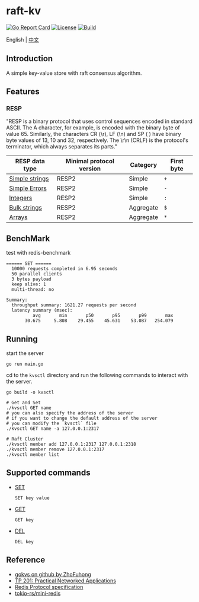 # raft-kv
[![Go Report Card](https://goreportcard.com/badge/github.com/huiming23344/kv-raft)](https://goreportcard.com/report/github.com/huiming23344/kv-raft)
[![License](https://img.shields.io/badge/License-Apache%202.0-blue.svg)](https://github.com/huiming23344/kv-raft/blob/master/LICENSE)
[![Build](https://github.com/huiming23344/kv-raft/actions/workflows/build.yaml/badge.svg?branch=master)](https://github.com/huiming23344/kv-raft/actions/workflow)

English | [中文](README_CN.md)

## Introduction

A simple key-value store with raft consensus algorithm.

## Features

### RESP
"RESP is a binary protocol that uses control sequences encoded in standard ASCII. The A character, for example, is encoded with the binary byte of value 65. Similarly, the characters CR (\r), LF (\n) and SP ( ) have binary byte values of 13, 10 and 32, respectively.
The \r\n (CRLF) is the protocol's terminator, which always separates its parts."

| RESP data type                                                                                 | Minimal protocol version | Category  | First byte |
| ---------------------------------------------------------------------------------------------- | ------------------------ | --------- | ---------- |
| [Simple strings](https://redis.io/docs/latest/develop/reference/protocol-spec/#simple-strings) | RESP2                    | Simple    | `+`        |
| [Simple Errors](https://redis.io/docs/latest/develop/reference/protocol-spec/#simple-errors)   | RESP2                    | Simple    | `-`        |
| [Integers](https://redis.io/docs/latest/develop/reference/protocol-spec/#integers)             | RESP2                    | Simple    | `:`        |
| [Bulk strings](https://redis.io/docs/latest/develop/reference/protocol-spec/#bulk-strings)     | RESP2                    | Aggregate | `$`        |
| [Arrays](https://redis.io/docs/latest/develop/reference/protocol-spec/#arrays)                 | RESP2                    | Aggregate | `*`        |

## BenchMark

test with redis-benchmark

```
====== SET ======
  10000 requests completed in 6.95 seconds
  50 parallel clients
  3 bytes payload
  keep alive: 1
  multi-thread: no
  
Summary:
  throughput summary: 1621.27 requests per second
  latency summary (msec):
          avg       min       p50       p95       p99       max
       30.675     5.808    29.455    45.631    53.087   254.079
```

## Running

start the server
```
go run main.go
```
cd to the `kvsctl` directory and run the following commands to interact with the server.
```shell
go build -o kvsctl

# Get and Set
./kvsctl GET name
# you can also specify the address of the server
# if you want to change the default address of the server
# you can modify the `kvsctl` file
./kvsctl GET name -a 127.0.0.1:2317

# Raft Cluster 
./kvsctl member add 127.0.0.1:2317 127.0.0.1:2318
./kvsctl member remove 127.0.0.1:2317
./kvsctl member list
```

## Supported commands

- [SET](https://redis.io/commands/set)
  ```
  SET key value
  ```
- [GET](https://redis.io/commands/get)
  ```
  GET key
  ```
- [DEL](https://redis.io/commands/del)
  ```
  DEL key
  ```



## Reference

- [gokvs on github by ZhoFuhong](https://github.com/ZuoFuhong/gokvs)
- [TP 201: Practical Networked Applications](https://github.com/pingcap/talent-plan/blob/master/courses/rust/docs/lesson-plan.md)
- [Redis Protocol specification](https://redis.io/topics/protocol)
- [tokio-rs/mini-redis](https://github.com/tokio-rs/mini-redis)